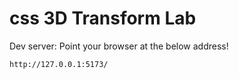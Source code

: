 # css 3D Transform Lab

Dev server: Point your browser at the below address!

```
http://127.0.0.1:5173/
```
